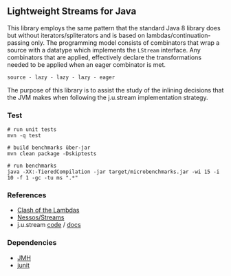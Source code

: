 ## Lightweight Streams for Java

This library employs the same pattern that the standard Java 8 library does but
without iterators/spliterators and is based on lambdas/continuation-passing
only. The programming model consists of combinators that wrap a source with a
datatype which implements the ```LStream``` interface. Any combinators that
are applied, effectively declare the transformations needed to be applied when
an eager combinator is met.

``` source - lazy - lazy - lazy - eager ```

The purpose of this library is to assist the study of the inlining decisions
that the JVM makes when following the j.u.stream implementation strategy.

### Test
```shell 
# run unit tests
mvn -q test

# build benchmarks über-jar
mvn clean package -Dskiptests

# run benchmarks
java -XX:-TieredCompilation -jar target/microbenchmarks.jar -wi 15 -i 10 -f 1 -gc -tu ms ".*"
```
    
### References
* [Clash of the Lambdas](http://biboudis.github.io/clashofthelambdas/)
* [Nessos/Streams](https://github.com/nessos/Streams)
* j.u.stream [code](http://hg.openjdk.java.net/jdk9/jdk9/jdk/file/tip/src/java.base/share/classes/java/util/stream) / [docs](http://docs.oracle.com/javase/8/docs/api/java/util/stream/package-summary.html)

### Dependencies
* [JMH](http://openjdk.java.net/projects/code-tools/jmh/)
* [junit](http://junit.org/)

